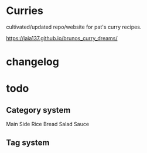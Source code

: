 # Curries

cultivated/updated repo/website for pat's curry recipes.

https://jaia137.github.io/brunos_curry_dreams/


# changelog

# todo 



## Category system

Main
Side
Rice
Bread
Salad
Sauce



## Tag system
